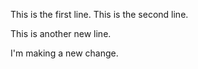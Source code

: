 This is the first line.
This is the second line.

This is another new line.

I'm making a new change.
